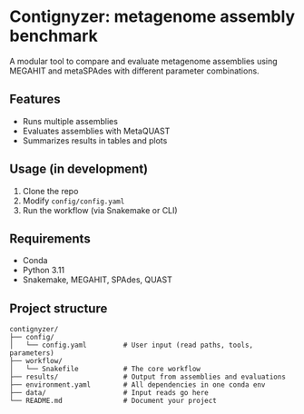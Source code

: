 # Contignyzer: metagenome assembly benchmark

A modular tool to compare and evaluate metagenome assemblies using MEGAHIT and metaSPAdes with different parameter combinations.

## Features

-   Runs multiple assemblies
-   Evaluates assemblies with MetaQUAST
-   Summarizes results in tables and plots

## Usage (in development)

1.  Clone the repo
2.  Modify `config/config.yaml`
3.  Run the workflow (via Snakemake or CLI)

## Requirements

-   Conda
-   Python 3.11
-   Snakemake, MEGAHIT, SPAdes, QUAST

## Project structure

```         
contignyzer/
├── config/
│   └── config.yaml         # User input (read paths, tools, parameters)
├── workflow/
│   └── Snakefile           # The core workflow
├── results/                # Output from assemblies and evaluations
├── environment.yaml        # All dependencies in one conda env
├── data/                   # Input reads go here
└── README.md               # Document your project
```
